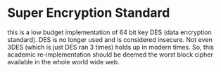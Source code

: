 # Super Encryption Standard

this is a low budget implementation of 64 bit key DES (data encryption standard). DES is no longer used and is considered insecure. Not even 3DES (which is just DES ran 3 times) holds up in modern times. So, this academic re-implementation should be deemed the worst block cipher available in the whole world wide web.
